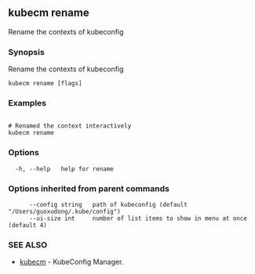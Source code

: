 ## kubecm rename

Rename the contexts of kubeconfig

### Synopsis

Rename the contexts of kubeconfig

```
kubecm rename [flags]
```

### Examples

```

# Renamed the context interactively
kubecm rename

```

### Options

```
  -h, --help   help for rename
```

### Options inherited from parent commands

```
      --config string   path of kubeconfig (default "/Users/guoxudong/.kube/config")
      --ui-size int     number of list items to show in menu at once (default 4)
```

### SEE ALSO

* [kubecm](kubecm.md)	 - KubeConfig Manager.

